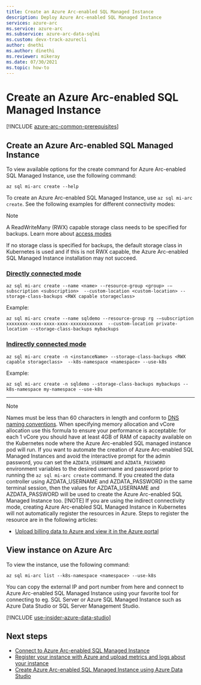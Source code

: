 ```yaml
---
title: Create an Azure Arc-enabled SQL Managed Instance
description: Deploy Azure Arc-enabled SQL Managed Instance
services: azure-arc
ms.service: azure-arc
ms.subservice: azure-arc-data-sqlmi
ms.custom: devx-track-azurecli
author: dnethi
ms.author: dinethi
ms.reviewer: mikeray
ms.date: 07/30/2021
ms.topic: how-to
---
```


# Create an Azure Arc-enabled SQL Managed Instance

[!INCLUDE [azure-arc-common-prerequisites](../../../includes/azure-arc-common-prerequisites.md)]


## Create an Azure Arc-enabled SQL Managed Instance

To view available options for the create command for Azure Arc-enabled SQL Managed Instance, use the following command:

```azurecli
az sql mi-arc create --help
```

To create an Azure Arc-enabled SQL Managed Instance, use `az sql mi-arc create`. See the following examples for different connectivity modes:

> [!NOTE]
>  A ReadWriteMany (RWX) capable storage class needs to be specified for backups. Learn more about [access modes](https://kubernetes.io/docs/concepts/storage/persistent-volumes/#access-modes)

If no storage class is specified for backups, the default storage class in Kubernetes is used and if this is not RWX capable, the Azure Arc-enabled SQL Managed Instance installation may not succeed.

### [Directly connected mode](#tab/directly-connected-mode)

```azurecli
az sql mi-arc create --name <name> --resource-group <group> -–subscription <subscription>  --custom-location <custom-location> --storage-class-backups <RWX capable storageclass>
```

Example:

```azurecli
az sql mi-arc create --name sqldemo --resource-group rg -–subscription xxxxxxxx-xxxx-xxxx-xxxx-xxxxxxxxxxxx  --custom-location private-location --storage-class-backups mybackups
```


### [Indirectly connected mode](#tab/indirectly-connected-mode)

```azurecli
az sql mi-arc create -n <instanceName> --storage-class-backups <RWX capable storageclass>  --k8s-namespace <namespace> --use-k8s
```

Example:

```azurecli
az sql mi-arc create -n sqldemo --storage-class-backups mybackups --k8s-namespace my-namespace --use-k8s
```


---





> [!NOTE]
> Names must be less than 60 characters in length and conform to [DNS naming conventions](https://kubernetes.io/docs/concepts/overview/working-with-objects/names/#rfc-1035-label-names).
> When specifying memory allocation and vCore allocation use this formula to ensure your performance is acceptable: for each 1 vCore you should have at least 4GB of RAM of capacity available on the Kubernetes node where the Azure Arc-enabled SQL managed instance pod will run.
> If you want to automate the creation of Azure Arc-enabled SQL Managed Instances and avoid the interactive prompt for the admin password, you can set the `AZDATA_USERNAME` and `AZDATA_PASSWORD` environment variables to the desired username and password prior to running the `az sql mi-arc create` command.
> If you created the data controller using AZDATA_USERNAME and AZDATA_PASSWORD in the same terminal session, then the values for AZDATA_USERNAME and AZDATA_PASSWORD will be used to create the Azure Arc-enabled SQL Managed Instance too.
> [!NOTE]
> If you are using the indirect connectivity mode, creating Azure Arc-enabled SQL Managed Instance in Kubernetes will not automatically register the resources in Azure. Steps to register the resource are in the following articles: 
> - [Upload billing data to Azure and view it in the Azure portal](view-billing-data-in-azure.md) 
> 


## View instance on Azure Arc

To view the instance, use the following command:

```azurecli
az sql mi-arc list --k8s-namespace <namespace> --use-k8s
```

You can copy the external IP and port number from here and connect to Azure Arc-enabled SQL Managed Instance using your favorite tool for connecting to eg. SQL Server or Azure SQL Managed Instance such as Azure Data Studio or SQL Server Management Studio.

[!INCLUDE [use-insider-azure-data-studio](includes/use-insider-azure-data-studio.md)]

## Next steps
- [Connect to Azure Arc-enabled SQL Managed Instance](connect-managed-instance.md)
- [Register your instance with Azure and upload metrics and logs about your instance](upload-metrics-and-logs-to-azure-monitor.md)
- [Create Azure Arc-enabled SQL Managed Instance using Azure Data Studio](create-sql-managed-instance-azure-data-studio.md)

